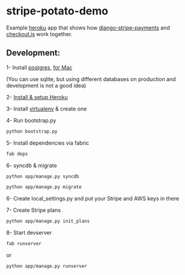 stripe-potato-demo
==================

Example [heroku] app that shows how [django-stripe-payments] and [checkout.js] work together.

Development:
---------------
1- Install [postgres], [for Mac]

(You can use sqlite, but using different databases on production and development is not a good idea)

2- [Install & setup Heroku]

3- Install [virtualenv] & create one

4- Run bootstrap.py
```sh
python bootstrap.py
```
5- Install dependencies via fabric
```sh
fab deps
```
6- syncdb & migrate
```sh
python app/manage.py syncdb
```
```sh
python app/manage.py migrate
```
6- Create local_settings.py and put your Stripe and AWS keys in there

7- Create Stripe plans
```sh
python app/manage.py init_plans
```
8- Start devserver
```sh
fab runserver
```
or
```sh
python app/manage.py runserver
```

[postgres]: http://www.postgresql.org/
[for Mac]: http://postgresapp.com/
[heroku]: http://heroku.com  
[Install & setup Heroku]: https://devcenter.heroku.com/articles/quickstart
[virtualenv]: http://virtualenvwrapper.readthedocs.org/en/latest/
[django-stripe-payments]: https://github.com/eldarion/django-stripe-payments
[checkout.js]: https://stripe.com/docs/checkout
